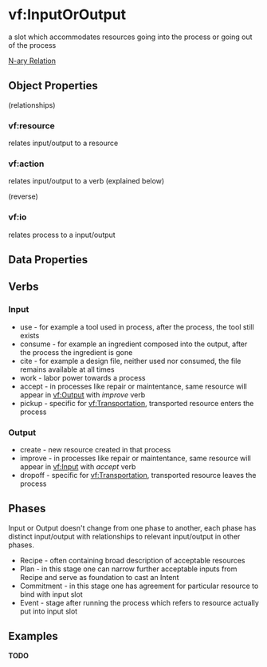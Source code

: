 # vf:InputOrOutput

a slot which accommodates resources going into the process or going out of the process

[N-ary Relation](https://www.w3.org/TR/swbp-n-aryRelations/)

## Object Properties
(relationships)

### vf:resource
relates input/output to a resource

### vf:action
relates input/output to a verb (explained below)

(reverse)
### vf:io
relates process to a input/output

## Data Properties

## Verbs

### Input
* use - for example a tool used in process, after the process, the tool still exists
* consume - for example an ingredient composed into the output, after the process the ingredient is gone
* cite - for example a design file, neither used nor consumed, the file remains available at all times
* work - labor power towards a process
* accept - in processes like repair or maintentance, same resource will appear in [vf:Output](https://github.com/valueflows/process/blob/master/Output.md) with *improve* verb
* pickup - specific for [vf:Transportation](https://github.com/valueflows/process/blob/master/Transportation.md), transported resource enters the process

### Output

* create - new resource created in that process
* improve - in processes like repair or maintentance, same resource will appear in [vf:Input](https://github.com/valueflows/process/blob/master/Input.md) with *accept* verb
* dropoff - specific for [vf:Transportation](https://github.com/valueflows/process/blob/master/Transportation.md), transported resource leaves the process

## Phases
Input or Output doesn't change from one phase to another, each phase has distinct input/output with relationships to relevant input/output in other phases.

* Recipe - often containing broad description of acceptable resources
* Plan - in this stage one can narrow further acceptable inputs from Recipe and serve as foundation to cast an Intent
* Commitment - in this stage one has agreement for particular resource to bind with input slot
* Event - stage after running the process which refers to resource actually put into input slot

## Examples

**TODO**
